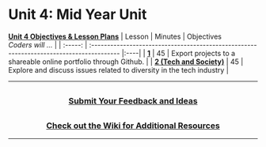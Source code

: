 # Unit 4: Mid Year Unit
[**Unit 4 Objectives & Lesson Plans**](https://docs.google.com/document/d/1ijo4rRLRAqnoUw64R_uZDFHAeGo82cKvPsdlu3cR6T0/edit) 
|                                                        Lesson                                                         | Minutes | Objectives <br> _Coders will ..._                                                        |
| :-----: | :--------------------------------------------------------------------------------------- |:----|
|     [**1**](https://docs.google.com/presentation/d/1btutuz5MAT4ICJe_5HpLdN5CQzp3--6E8qIuO1OpoaQ/edit#slide=id.g5d1f893d8e_0_32)     |   45    | Export projects to a shareable online portfolio through Github. |
|     [**2 (Tech and Society)**](https://docs.google.com/presentation/d/1ngrOojgfFf1WZcxTVJo7UDrUQCFK2blG6uuSVZjLPcs/edit#slide=id.gb8097a2dd7_0_202)     |   45    | Explore and discuss issues related to diversity in the tech industry |


---
## <h3 align="center"><a href="https://docs.google.com/forms/d/e/1FAIpQLSc4oUNSthmU63TqlzUOOWd3buX3tGVIPRNDm0tsLB_nOONRLQ/viewform">Submit Your Feedback and Ideas</a></h3>

## <h3 align="center"><a href="https://github.com/itscodenation/curriculum-21-22/wiki">Check out the Wiki for Additional Resources</a></h3>

---
